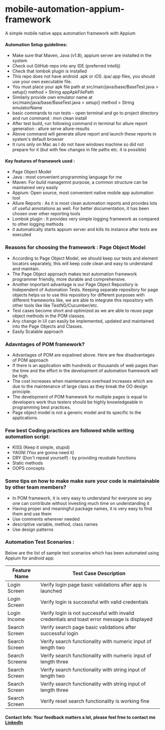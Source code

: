 # mobile-automation-appium-framework
A simple mobile native apps automation framework with Appium


#### Automation Setup guidelines: 

 - Make sure that Maven, Java (v1.8), appium server are installed in the system 
 - Check out GitHub repo into any IDE (preferred intellij)
 - Check that lombok plugin is installed 
 - This repo does not have android .apk or iOS .ipa/.app files, you should use your own executable file. 
 - You must place your apk file path at src/main/java/base/BaseTest.java > setup() method > String appApkFilePath
 - Similarly provide own emulator name at src/main/java/base/BaseTest.java > setup() method > String emulatorName
 - basic commands to run tests - open terminal and go to project directory and run command : mvn clean install
  - After test build, run following command in terminal for allure report generation : allure serve allure-results
  - Above command will generate allure report and launch these reports in system's default browser 
 - It runs only on Mac as I do not have windows machine so did not prepare for it (but with few changes in file paths etc. it is possible)

#### Key features of framework used  : 
-  Page Object Model 
 - Java : most convenient programming language for me
 - Maven: For build managemnt purpose, a common structure can be maintained very easily
 - Appium: Open source, most convenient native mobile app automation tool
 - Allure Reports : As it is most clean automation reports and provides lots of useful annotations as well. For better documentation, it has been chosen over other reporting tools
 - Lombok plugin : It provides very simple logging framework as compared to other logging methods
 - it automatically starts appium server and kills its instance after tests are executed
 



### Reasons for choosing the framework : Page Object Model
- According to Page Object Model, we should keep our tests and element locators separately, this will keep code clean and easy to understand and maintain.
- The Page Object approach makes test automation framework programmer friendly, more durable and comprehensive.
- Another important advantage is our Page Object Repository is Independent of Automation Tests. Keeping separate repository for page objects helps us to use this repository for different purposes with different frameworks like, we are able to integrate this repository with other tools like like TestNG/Cucumber/etc.
- Test cases become short and optimized as we are able to reuse page object methods in the POM classes.
- Any change in UI can easily be implemented, updated and maintained into the Page Objects and Classes.
- Easily Scalable approach

### Adavntages of POM framework?
- Advantages of POM are expalined above. Here are few disadvantages of POM approach
- If there is an application with hundreds or thousands of web pages than the time and the effort in the development of automation framework will be high.
- The cost increases when maintenance overhead increases which are due to the maintenance of large class as they break the OO design principle.
- The development of POM framework for multiple pages is equal to developers work thus testers should be highly knowledgeable in programming best practices.
- Page object model is not a generic model and its specific to the applications.


### Few best Coding practices are followed while writing automation script: 
- KISS (Keep it simple, stupid)
- YAGNI (You are gonna need it)
- DRY (Don't repeat yourself) : by providing reusbale functions 
- Static methods
- OOPS concepts

### Some tips on how to make make sure your code is maintainable by other team members?
- In POM framework, it is very easy to understand for everyone so any one can contribute without investing much time on understanding it
- Having proper and meaningful package names, it is very easy to find them and use them
- Use comments wherever needed
- descriptive variable, method, class names
- Use design patterns 

 ### Automation Test Scenarios : 

Below are the list of sample test scenarios which has been automated using Appium for android app:

| Feature Name | Test Case Description | 
| ------ | ------ | 
| Login Screen | Verify login page basic validations after app is launched |
| Login Screen   | Verify login is successful with valid credentials | 
| Login Income  | Verify login is not successful with invalid credentials and toast error message is displayed   |
| Search Screen   | Verify search page basic validations after successful login   |
| Search Screen | Verify search functionality with numeric input of length two  |
| Search Screene   | Verify search functionality with numeric input of length three |
| Search Screen    | Verify search functionality with string input of length two |
| Search Screen | Verify search functionality with string input of length three  |
| Search Screen    |Verify reset search functionality is working fine  |


 #### Contact Info:  Your feedback matters a lot, please feel free to contact me [LinkedIn](https://www.linkedin.com/in/surendra-singh-db/)







 
